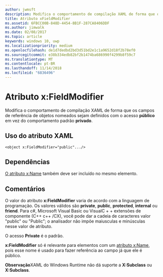 ```yaml
---
author: jwmsft
description: Modifica o comportamento de compilação XAML de forma que os campos de referência de objetos nomeados sejam definidos com o acesso público em vez do comportamento padrão privado.
title: Atributo xFieldModifier
ms.assetid: 6FBCC00B-848D-4454-8B1F-287CA8406DDF
ms.author: jimwalk
ms.date: 02/08/2017
ms.topic: article
keywords: windows 10, uwp
ms.localizationpriority: medium
ms.openlocfilehash: de1d7dedbd2bd3d51bd2e1c1a9652d18f2b78ef0
ms.sourcegitcommit: e38b334edb82bf2b1474ba686990f4299b8f59c7
ms.translationtype: MT
ms.contentlocale: pt-BR
ms.lasthandoff: 11/14/2018
ms.locfileid: "6836496"
---
```

# <a name="xfieldmodifier-attribute"></a>Atributo x:FieldModifier


Modifica o comportamento de compilação XAML de forma que os campos de referência de objetos nomeados sejam definidos com o acesso **público** em vez do comportamento padrão **privado**.

## <a name="xaml-attribute-usage"></a>Uso do atributo XAML

``` syntax
<object x:FieldModifier="public".../>
```

## <a name="dependencies"></a>Dependências

[O atributo x:Name](x-name-attribute.md) também deve ser incluído no mesmo elemento.

## <a name="remarks"></a>Comentários

O valor do atributo **x:FieldModifier** varia de acordo com a linguagem de programação. Os valores válidos são **private**, **public**, **protected**, **internal** ou **friend**. Para c#, Microsoft Visual Basic ou VisualC + + extensões de componente (C++ c++ /CX), você pode dar a cadeia de caracteres valor "public" ou "Public"; o analisador não impõe maiusculas e minúsculas nesse valor de atributo.

O acesso **Private** é o padrão.

**x:FieldModifier** só é relevante para elementos com um [atributo x:Name](x-name-attribute.md), pois esse nome é usado para fazer referência ao campo já que ele é público.

**Observação**XAML do Windows Runtime não dá suporte a **X:Subclass** ou **X:Subclass**.

